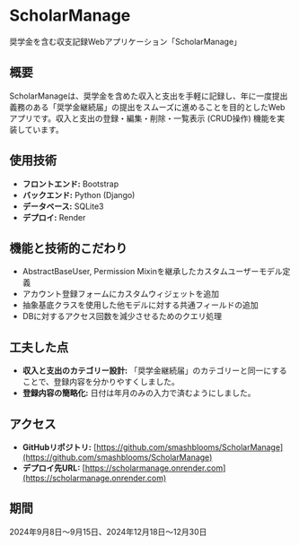 # ScholarManage

奨学金を含む収支記録Webアプリケーション「ScholarManage」

## 概要

ScholarManageは、奨学金を含めた収入と支出を手軽に記録し、年に一度提出義務のある「奨学金継続届」の提出をスムーズに進めることを目的としたWebアプリです。収入と支出の登録・編集・削除・一覧表示 (CRUD操作) 機能を実装しています。

## 使用技術

* **フロントエンド:** Bootstrap
* **バックエンド:** Python (Django)
* **データベース:** SQLite3
* **デプロイ:** Render

## 機能と技術的こだわり

* AbstractBaseUser, Permission Mixinを継承したカスタムユーザーモデル定義
* アカウント登録フォームにカスタムウィジェットを追加
* 抽象基底クラスを使用した他モデルに対する共通フィールドの追加
* DBに対するアクセス回数を減少させるためのクエリ処理

## 工夫した点

* **収入と支出のカテゴリー設計:** 「奨学金継続届」のカテゴリーと同一にすることで、登録内容を分かりやすくしました。
* **登録内容の簡略化:** 日付は年月のみの入力で済むようにしました。

## アクセス

* **GitHubリポジトリ:** [https://github.com/smashblooms/ScholarManage](https://github.com/smashblooms/ScholarManage)
* **デプロイ先URL:** [https://scholarmanage.onrender.com](https://scholarmanage.onrender.com)

## 期間

2024年9月8日〜9月15日、2024年12月18日〜12月30日
